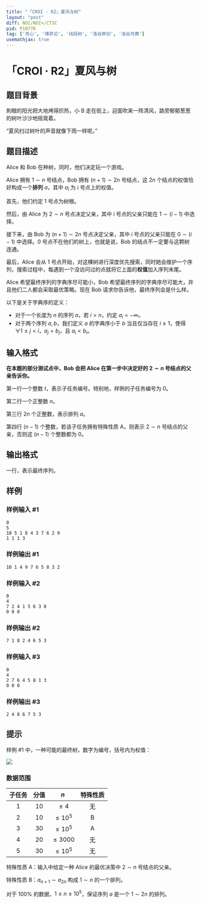 ```yaml
---
title: "「CROI · R2」夏风与树"
layout: "post"
diff: NOI/NOI+/CTSC
pid: P10770
tag: ['贪心', '博弈论', '线段树', '洛谷原创', '洛谷月赛']
usemathjax: true
---
```


# 「CROI · R2」夏风与树
## 题目背景

刺眼的阳光把大地烤得炽热，小 B 走在街上，迎面吹来一阵清风，路旁郁郁葱葱的树叶沙沙地摇晃着。

“夏风扫过树叶的声音就像下雨一样呢。”
## 题目描述

Alice 和 Bob 在种树，同时，他们决定玩一个游戏。

Alice 拥有 $1\sim n$ 号结点，Bob 拥有 $(n+1)\sim 2n$ 号结点，这 $2n$ 个结点的权值恰好构成一个**排列** $a$，其中 $a_i$ 为 $i$ 号点上的权值。

首先，他们约定 $1$ 号点为树根。

然后，由 Alice 为 $2\sim n$ 号点决定父亲，其中 $i$ 号点的父亲只能在 $1\sim(i-1)$ 中选择。

接下来，由 Bob 为 $(n+1)\sim 2n$ 号点决定父亲，其中 $i$ 号点的父亲只能在 $0\sim(i-1)$ 中选择。$0$ 号点不在他们的树上，也就是说，Bob 的结点不一定要与这颗树连通。

最后，Alice 会从 $1$ 号点开始，对这棵树进行深度优先搜索，同时她会维护一个序列，搜索过程中，每遇到一个没访问过的点就将它上面的**权值**加入序列末尾。

Alice 希望最终序列的字典序尽可能小，Bob 希望最终序列的字典序尽可能大，并且他们二人都会采取最优策略。现在 Bob 请求你告诉他，最终序列会是什么样。

以下是关于字典序的定义：

- 对于一个长度为 $n$ 的序列 $a$，若 $i>n$，约定 $a_i=-\infty$。
- 对于两个序列 $a, b$，我们定义 $a$ 的字典序小于 $b$ 当且仅当存在 $i\ge 1$，使得 $\forall 1 \leq j < i$，$a_j = b_j$，且 $a_i < b_i$。
## 输入格式

**在本题的部分测试点中，Bob 会把 Alice 在第一步中决定好的 $2\sim n$ 号结点的父亲告诉你。**

第一行一个整数 $t$，表示子任务编号。特别地，样例的子任务编号为 $0$。

第二行一个正整数 $n$。

第三行 $2n$ 个正整数，表示排列 $a$。

第四行 $(n-1)$ 个整数，若该子任务拥有特殊性质 A，则表示 $2\sim n$ 号结点的父亲，否则这 $(n-1)$ 个整数都为 $0$。
## 输出格式

一行，表示最终序列。
## 样例

### 样例输入 #1
```
0
5
10 5 1 8 4 3 7 6 2 9
1 1 1 3
```
### 样例输出 #1
```
10 1 4 9 7 6 5 8 3 2
```
### 样例输入 #2
```
0
4
7 2 4 1 5 6 3 8
0 0 0

```
### 样例输出 #2
```
7 1 8 2 4 6 5 3

```
### 样例输入 #3
```
0
4
2 7 6 4 5 8 1 3
0 0 0
```
### 样例输出 #3
```
2 4 8 6 7 5 3
```
## 提示

样例 #1 中，一种可能的最终树，数字为编号，括号内为权值：

![](https://cdn.luogu.com.cn/upload/image_hosting/gqt4od8n.png)
### 数据范围

| 子任务 | 分值 | $n$ | 特殊性质 |
| :----------: | :----------: | :----------: | :----------:  |
| $1$ | $10$ | $\le 4$ |无 |
| $2$ | $10$ | $\le 10^5$ |B|
| $3$ | $30$ | $\le 10^5$ |A |
| $4$ | $20$ | $\le 3000$ |无 |
| $5$ | $30$ | $\le 10^5$ |无 |

特殊性质 A：输入中给定一种 Alice 的最优决策中 $2\sim n$ 号结点的父亲。

特殊性质 B：$a_{n+1}\sim a_{2n}$ 构成 $1\sim n$ 的一个排列。 

对于 $100\%$ 的数据，$1\le n\le 10^5$，保证序列 $a$ 是一个 $1\sim 2n$ 的排列。
